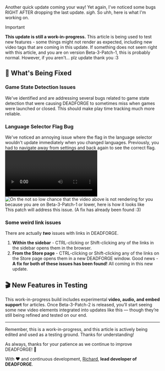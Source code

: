 Another quick update coming your way! Yet again, I've noticed some bugs RIGHT AFTER dropping the last update. _sigh._ So uhh, here is what I'm working on.

> [!IMPORTANT]
> **This update is still a work-in-progress.** This article is being used to test new features - some things might not render as expected, including new video tags that are coming in this update.
> If something does not seem right with this article, and you are on version Beta-3-Patch-1, this is probably normal. However, if you aren't... plz update thank you :3

## 🔧 What's Being Fixed

### Game State Detection Issues
We've identified and are addressing several bugs related to game state detection that were causing DEADFORGE to sometimes miss when games were launched or closed. This should make play time tracking much more reliable.

### Language Selector Flag Bug
We've noticed an annoying issue where the flag in the language selector wouldn't update immediately when you changed languages. Previously, you had to navigate away from settings and back again to see the correct flag.
![video:A showcase of the flag bug.](https://deadcode.is-a.dev/DeadForgeExternalData/articles/deadforge-v2-beta-release-3-patch-2/languageselectorflagstuck.mp4)
![On the not so low chance that the video above is not rendering for you because you are on Beta-3-Patch-1 or lower, here is how it looks like](https://deadcode.is-a.dev/DeadForgeExternalData/articles/deadforge-v2-beta-release-3-patch-2/languageselectorflagstuckframe.jpg)
This patch will address this issue. (A fix has already been found :3)

### Some weird link issues
There are actually _**two**_ issues with links in DEADFORGE.
1. **Within the sidebar** - CTRL-clicking or Shift-clicking any of the links in the sidebar opens them in the browser.
2. **From the Store page** - CTRL-clicking or Shift-clicking any of the links on the Store page opens them in a new DEADFORGE window.
Good news - **A fix for both of these issues has been found!** All coming in this new update.

## 🎬 New Features in Testing

This work-in-progress build includes experimental **video, audio, and embed support** for articles. Once Beta-3-Patch-2 is released, you’ll start seeing some new video elements integrated into updates like this — though they’re still being refined and tested on our end.

---

Remember, this is a work-in-progress, and this article is actively being edited and used as a testing ground. Thanks for understanding!

As always, thanks for your patience as we continue to improve DEADFORGE! 🚀

With ❤️ and continuous development,
[Richard](https://github.com/RichardKanshen), **lead developer of DEADFORGE**.